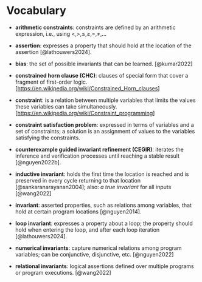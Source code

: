 # Vocabulary 

* __arithmetic constraints__: constraints are defined by an arithmetic expression, i.e., using $\displaystyle <,>,\leq ,\geq ,=,\neq,...$

* __assertion__: expresses a property that should hold at the location of the assertion [@lathouwers2024].
  
* __bias__: the set of possible invariants that can be learned. [@kumar2022]

* __constrained horn clause (CHC)__: clauses of special form that cover a fragment of first-order logic. [https://en.wikipedia.org/wiki/Constrained_Horn_clauses]

* __constraint__: is a relation between multiple variables that limits the values these variables can take simultaneously. [https://en.wikipedia.org/wiki/Constraint_programming]

* __constraint satisfaction problem__: expressed in terms of variables and a set of constraints; a solution is an assignment of values to the variables satisfying the constraints.

* __counterexample guided invariant refinement (CEGIR)__: iterates the inference and verification processes until reaching a stable result [@nguyen2022b].

* __inductive invariant__: holds the first time the location is reached and is preserved in every cycle returning to that location [@sankaranarayanan2004]; also: _a true invariant_ for all inputs [@wang2022]

* __invariant__: asserted properties, such as relations among variables, that hold at certain program locations [@nguyen2014].

* __loop invariant__: expresses a property about a loop; the property should hold when entering the loop, and after each loop iteration [@lathouwers2024].

* __numerical invariants__: capture numerical relations among program variables; can be conjunctive, disjunctive, etc. [@nguyen2022]

* __relational invariants__: logical assertions defined over multiple programs or program executions. [@wang2022]

